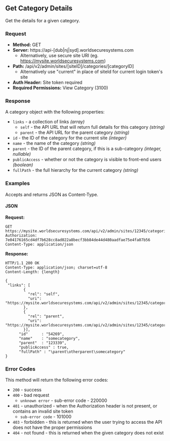 ## Get Category Details

Get the details for a given category. 

### Request

* **Method:** GET
* **Server:** https://api-[dub|nj|syd].worldsecuresystems.com
  * Alternatively, use secure site URI (eg. https://mysite.worldsecuresystems.com)
* **Path:** /api/v2/admin/sites/[siteID]/categories/[categoryID]
	* Alternatively use "current" in place of siteId for current login token's site
* **Auth Header:** Site token required
* **Required Permissions:** View Category (3100)

### Response

A category object with the following properties:

* `links` - a collection of links *(array)*
	* `self` - the API URL that will return full details for this category *(string)*
	* `parent` - the API URL for the parent category *(string)*
* `id` - the ID of the category for the current site *(integer)*
* `name` - the name of the category *(string)*
* `parent` - the ID of the parent category, if this is a sub-category *(integer, nullable)*
* `publicAccess` - whether or not the category is visible to front-end users *(boolean)*
* `fullPath` - the full hierarchy for the current category *(string)*

### Examples

Accepts and returns JSON as Content-Type.

#### JSON

**Request:**
~~~
GET https://mysite.worldsecuresystems.com/api/v2/admin/sites/12345/categories/54321
Authorization: 7e04176165cd4df7b628cc8ad022a8becf3bb84de44d480aadfae75e4fa07b56
Content-Type: application/json
~~~

**Response:**
~~~
HTTP/1.1 200 OK
Content-Type: application/json; charset=utf-8
Content-Length: {length}
 
{
 "links": [
        {
          "rel": "self",
          "uri": "https://mysite.worldsecuresystems.com/api/v2/admin/sites/12345/categories/54321"
        },
        {
          "rel": "parent",
          "uri": "https://mysite.worldsecuresystems.com/api/v2/admin/sites/12345/categories/54269"
        }],
      "id"      : "54269",
      "name"    : "somecategory",
      "parent"  : "123339",
      "publicAccess" : true,
      "fullPath" : "\parent\otherparent\somecategory"
}
~~~

### Error Codes

This method will return the following error codes:

* `200` - success
* `400` - bad request
	* `unknown error` - sub-error code - 220000
* `401` - unauthorized - when the Authorization header is not present, or contains an invalid site token
	* `sub-error code` - 101000
* `403` - forbidden - this is returned when the user trying to access the API does not have the proper permissions
* `404` - not found - this is returned when the given category does not exist
